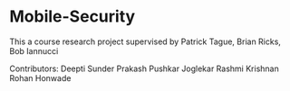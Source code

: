 Mobile-Security
===============
This a course research project supervised by Patrick Tague, Brian Ricks, Bob Iannucci

Contributors: Deepti Sunder Prakash Pushkar Joglekar Rashmi Krishnan Rohan Honwade
